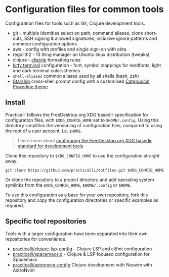 # Configuration files for common tools

Configuration files for tools such as Git, Clojure development tools.

* git - multiple identities select on path, command aliases, clone short-cuts, SSH signing & allowed signatures, inclusive ignore patterns and common configuration options
* aws - config with profiles and single sign-on with okta
* regolith2 - 13 tiling manager on Ubuntu linux distribution (tweaks)
* clojure - [cljstyle](https://github.com/greglook/cljstyle) formatting rules
* [kitty terminal](https://sw.kovidgoyal.net/kitty/) configuration - font, symbol mappings for nerdfonts, light and dark terminal colorschemes
* `shell-aliases` common aliases used by all shells (bash, zsh)
* [Starship](https://starship.rs/) cross-shell prompt config with a customised [Catppuccin Powerline theme](https://starship.rs/presets/catppuccin-powerline)


## Install

Practicalli follows the FreeDesktop.org XDG basedir specification for configuration files, with `$XDG_CONFIG_HOME` set to `$HOME/.config`.  Using this directory simplifies the versioning of configuration files, compared to using the root of a user account, i.e. `$HOME`.

> Learn more about [configuring the FreeDesktop.org XDG basedir standard for development tools](https://practical.li/blog/posts/adopt-FreeDesktop.org-XDG-standard-for-configuration-files/)

Clone this repository to `$XDG_CONFIG_HOME` to use the configuration straight away.  

```shell
git clone https://github.com/practicalli/dotfiles.git $XDG_CONFIG_HOME
```

Or clone the repository to a project directory and add operating system symlinks from the `$XDG_CONFIG_HOME`, `$HOME/.config` or `$HOME`.  

To use this configuration as a base for your own repository, fork this repository and copy the configuration directories or specific examples as required.


## Specific tool repositories

Tools with a larger configuration have been separated into their own repositories for convenience.

* [practicalli/clojure-lsp-config](https://github.com/practicalli/clojure-lsp-config) - Clojure LSP and cljfmt configuration
* [practicalli/spacemacs.d](https://github.com/practicalli/spacemacs.d/) - Clojure & LSP focused configuration for Spacemacs
* [practicalli/astronvim-config](https://github.com/practicalli/astronvim-config) Clojure development with Neovim with AstroNvim

